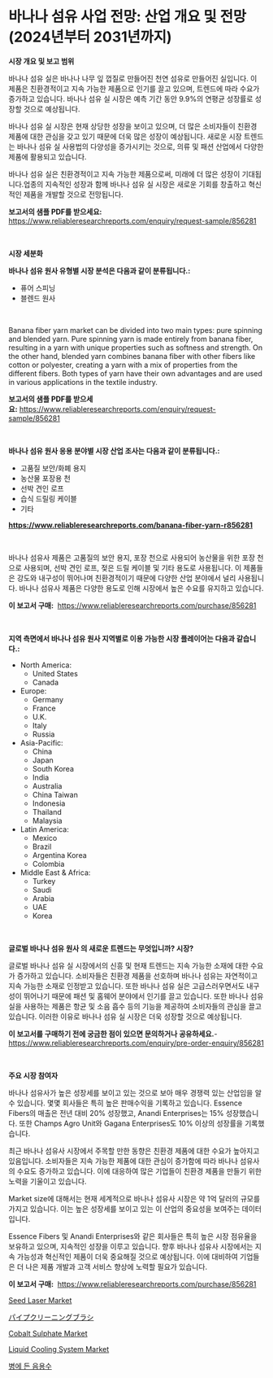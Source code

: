 <p><h1>바나나 섬유 사업 전망: 산업 개요 및 전망 (2024년부터 2031년까지)</h1></p><p><strong>시장 개요 및 보고 범위</strong></p>
<p><p>바나나 섬유 실은 바나나 나무 잎 껍질로 만들어진 천연 섬유로 만들어진 실입니다. 이 제품은 친환경적이고 지속 가능한 제품으로 인기를 끌고 있으며, 트렌드에 따라 수요가 증가하고 있습니다. 바나나 섬유 실 시장은 예측 기간 동안 9.9%의 연평균 성장률로 성장할 것으로 예상됩니다.</p><p>바나나 섬유 실 시장은 현재 상당한 성장을 보이고 있으며, 더 많은 소비자들이 친환경 제품에 대한 관심을 갖고 있기 때문에 더욱 많은 성장이 예상됩니다. 새로운 시장 트렌드는 바나나 섬유 실 사용법의 다양성을 증가시키는 것으로, 의류 및 패션 산업에서 다양한 제품에 활용되고 있습니다.</p><p>바나나 섬유 실은 친환경적이고 지속 가능한 제품으로써, 미래에 더 많은 성장이 기대됩니다.업종의 지속적인 성장과 함께 바나나 섬유 실 시장은 새로운 기회를 창출하고 혁신적인 제품을 개발할 것으로 전망됩니다.</p></p>
<p><strong>보고서의 샘플 PDF를 받으세요:</strong> <a href="https://www.reliableresearchreports.com/enquiry/request-sample/856281">https://www.reliableresearchreports.com/enquiry/request-sample/856281</a></p>
<p>&nbsp;</p>
<p><strong>시장 세분화</strong></p>
<p><strong>바나나 섬유 원사 유형별 시장 분석은 다음과 같이 분류됩니다.:</strong></p>
<p><ul><li>퓨어 스피닝</li><li>블렌드 원사</li></ul></p>
<p>&nbsp;</p>
<p><p>Banana fiber yarn market can be divided into two main types: pure spinning and blended yarn. Pure spinning yarn is made entirely from banana fiber, resulting in a yarn with unique properties such as softness and strength. On the other hand, blended yarn combines banana fiber with other fibers like cotton or polyester, creating a yarn with a mix of properties from the different fibers. Both types of yarn have their own advantages and are used in various applications in the textile industry.</p></p>
<p><strong>보고서의 샘플 PDF를 받으세요:</strong>&nbsp;<a href="https://www.reliableresearchreports.com/enquiry/request-sample/856281">https://www.reliableresearchreports.com/enquiry/request-sample/856281</a></p>
<p>&nbsp;</p>
<p><strong> 바나나 섬유 원사 응용 분야별 시장 산업 조사는 다음과 같이 분류됩니다.:</strong></p>
<p><ul><li>고품질 보안/화폐 용지</li><li>농산물 포장용 천</li><li>선박 견인 로프</li><li>습식 드릴링 케이블</li><li>기타</li></ul></p>
<p><strong><a href="https://www.reliableresearchreports.com/banana-fiber-yarn-r856281">https://www.reliableresearchreports.com/banana-fiber-yarn-r856281</a></strong></p>
<p>&nbsp;</p>
<p><p>바나나 섬유사 제품은 고품질의 보안 용지, 포장 천으로 사용되어 농산물을 위한 포장 천으로 사용되며, 선박 견인 로프, 젖은 드릴 케이블 및 기타 용도로 사용됩니다. 이 제품들은 강도와 내구성이 뛰어나며 친환경적이기 때문에 다양한 산업 분야에서 널리 사용됩니다. 바나나 섬유사 제품은 다양한 용도로 인해 시장에서 높은 수요를 유지하고 있습니다.</p></p>
<p><strong>이 보고서 구매:</strong>&nbsp; <a href="https://www.reliableresearchreports.com/purchase/856281">https://www.reliableresearchreports.com/purchase/856281</a></p>
<p>&nbsp;</p>
<p><strong>지역 측면에서 바나나 섬유 원사 지역별로 이용 가능한 시장 플레이어는 다음과 같습니다.:</strong></p>
<p><ul>
    <li>
        North America:
        <ul>
            <li>United States</li>
            <li>Canada</li>
        </ul>
    </li>
    <li>
        Europe:
        <ul>
            <li>Germany</li>
            <li>France</li>
            <li>U.K.</li>
            <li>Italy</li>
            <li>Russia</li>
        </ul>
    </li>
    <li>
        Asia-Pacific:
        <ul>
            <li>China</li>
            <li>Japan</li>
            <li>South Korea</li>
            <li>India</li>
            <li>Australia</li>
            <li>China Taiwan</li>
            <li>Indonesia</li>
            <li>Thailand</li>
            <li>Malaysia</li>
        </ul>
    </li>
    <li>
        Latin America:
        <ul>
            <li>Mexico</li>
            <li>Brazil</li>
            <li>Argentina Korea</li>
            <li>Colombia</li>
        </ul>
    </li>
    <li>
        Middle East & Africa:
        <ul>
            <li>Turkey</li>
            <li>Saudi</li>
            <li>Arabia</li>
            <li>UAE</li>
            <li>Korea</li>
        </ul>
    </li>
    </ul></p>
<p>&nbsp;</p>
<p><strong>글로벌 바나나 섬유 원사 의 새로운 트렌드는 무엇입니까? 시장?</strong></p>
<p><p>글로벌 바나나 섬유 실 시장에서의 신흥 및 현재 트렌드는 지속 가능한 소재에 대한 수요가 증가하고 있습니다. 소비자들은 친환경 제품을 선호하며 바나나 섬유는 자연적이고 지속 가능한 소재로 인정받고 있습니다. 또한 바나나 섬유 실은 고급스러우면서도 내구성이 뛰어나기 때문에 패션 및 홈웨어 분야에서 인기를 끌고 있습니다. 또한 바나나 섬유 실을 사용하는 제품은 항균 및 소음 흡수 등의 기능을 제공하여 소비자들의 관심을 끌고 있습니다. 이러한 이유로 바나나 섬유 실 시장은 더욱 성장할 것으로 예상됩니다.</p></p>
<p><strong>이 보고서를 구매하기 전에 궁금한 점이 있으면 문의하거나 공유하세요.</strong>- <a href="https://www.reliableresearchreports.com/enquiry/pre-order-enquiry/856281">https://www.reliableresearchreports.com/enquiry/pre-order-enquiry/856281</a></p>
<p>&nbsp;</p>
<p><strong>주요 시장 참여자</strong></p>
<p><p>바나나 섬유사가 높은 성장세를 보이고 있는 것으로 보아 매우 경쟁력 있는 산업임을 알 수 있습니다. 몇몇 회사들은 특히 높은 판매수익을 기록하고 있습니다. Essence Fibers의 매출은 전년 대비 20% 성장했고, Anandi Enterprises는 15% 성장했습니다. 또한 Champs Agro Unit와 Gagana Enterprises도 10% 이상의 성장률을 기록했습니다.</p><p>최근 바나나 섬유사 시장에서 주목할 만한 동향은 친환경 제품에 대한 수요가 높아지고 있음입니다. 소비자들은 지속 가능한 제품에 대한 관심이 증가함에 따라 바나나 섬유사의 수요도 증가하고 있습니다. 이에 대응하여 많은 기업들이 친환경 제품을 만들기 위한 노력을 기울이고 있습니다.</p><p>Market size에 대해서는 현재 세계적으로 바나나 섬유사 시장은 약 1억 달러의 규모를 가지고 있습니다. 이는 높은 성장세를 보이고 있는 이 산업의 중요성을 보여주는 데이터입니다.</p><p>Essence Fibers 및 Anandi Enterprises와 같은 회사들은 특히 높은 시장 점유율을 보유하고 있으며, 지속적인 성장을 이루고 있습니다. 향후 바나나 섬유사 시장에서는 지속 가능성과 혁신적인 제품이 더욱 중요해질 것으로 예상됩니다. 이에 대비하여 기업들은 더 나은 제품 개발과 고객 서비스 향상에 노력할 필요가 있습니다.</p></p>
<p><strong>이 보고서 구매:</strong>&nbsp;&nbsp;<a href="https://www.reliableresearchreports.com/purchase/856281">https://www.reliableresearchreports.com/purchase/856281</a></p>
<p><p><a href="https://github.com/JameTravis/Market-Research-Report-List-4/blob/main/seed-laser-market.md">Seed Laser Market</a></p><p><a href="https://medium.com/@logaolloway76845/%E3%83%91%E3%82%A4%E3%83%97%E3%82%AF%E3%83%AA%E3%83%BC%E3%83%8B%E3%83%B3%E3%82%B0%E3%83%96%E3%83%A9%E3%82%B7%E5%B8%82%E5%A0%B4%E3%81%AF-%E5%B8%82%E5%A0%B4%E3%82%B7%E3%82%A7%E3%82%A2-%E3%82%B5%E3%82%A4%E3%82%BA-%E3%81%8A%E3%82%88%E3%81%B32031%E5%B9%B4%E3%81%BE%E3%81%A7%E3%81%AE%E4%BA%88%E6%B8%AC%E3%81%AB%E7%84%A6%E7%82%B9%E3%82%92%E5%BD%93%E3%81%A6%E3%81%A6%E3%81%84%E3%81%BE%E3%81%99-fd765e768d8b">パイプクリーニングブラシ</a></p><p><a href="https://issuu.com/reportprime-2/docs/cobalt-sulphate-market-size-2030.pptx">Cobalt Sulphate Market</a></p><p><a href="https://medium.com/@philipwolf96/liquid-cooling-system-market-competitive-analysis-market-trends-and-forecast-to-2031-6affda7b5e50">Liquid Cooling System Market</a></p><p><a href="https://medium.com/@emmamoy1/%EB%B3%91%EB%AC%BC-%EB%A7%88%EC%8B%A4-%EB%AC%BC-%EC%8B%9C%EC%9E%A5-%EB%B3%B4%EA%B3%A0%EC%84%9C%EB%8A%94-%EC%9D%B4-%EC%8B%9C%EC%9E%A5%EC%9D%98-%EC%B5%9C%EC%8B%A0-%ED%8A%B8%EB%A0%8C%EB%93%9C%EC%99%80-%EC%84%B1%EC%9E%A5-%EA%B8%B0%ED%9A%8C%EB%A5%BC-%EB%B3%B4%EC%97%AC%EC%A4%8D%EB%8B%88%EB%8B%A4-b5a1696f6ffa">병에 든 음용수</a></p></p>